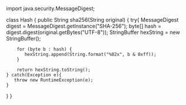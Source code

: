 import java.security.MessageDigest;



class Hash {
    public String sha256(String original) {
    try{
        MessageDigest digest = MessageDigest.getInstance("SHA-256");
        byte[] hash = digest.digest(original.getBytes("UTF-8"));
        StringBuffer hexString = new StringBuffer();

        for (byte b : hash) {
           hexString.append(String.format("%02x", b & 0xff));
        }

        return hexString.toString();
    } catch(Exception e){
       throw new RuntimeException(e);
    }
}
}
    
    
